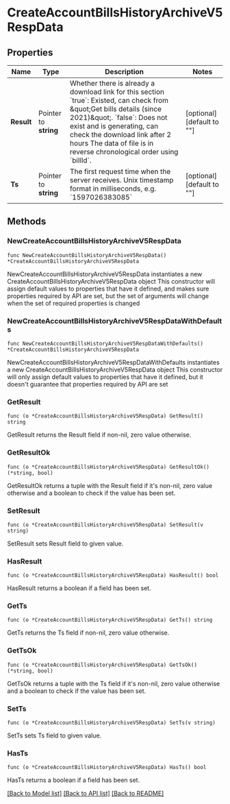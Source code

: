 # CreateAccountBillsHistoryArchiveV5RespData

## Properties

Name | Type | Description | Notes
------------ | ------------- | ------------- | -------------
**Result** | Pointer to **string** | Whether there is already a download link for this section   &#x60;true&#x60;: Existed, can check from \&quot;Get bills details (since 2021)\&quot;.   &#x60;false&#x60;: Does not exist and is generating, can check the download link after 2 hours   The data of file is in reverse chronological order using &#x60;billId&#x60;. | [optional] [default to ""]
**Ts** | Pointer to **string** | The first request time when the server receives. Unix timestamp format in milliseconds, e.g. &#x60;1597026383085&#x60; | [optional] [default to ""]

## Methods

### NewCreateAccountBillsHistoryArchiveV5RespData

`func NewCreateAccountBillsHistoryArchiveV5RespData() *CreateAccountBillsHistoryArchiveV5RespData`

NewCreateAccountBillsHistoryArchiveV5RespData instantiates a new CreateAccountBillsHistoryArchiveV5RespData object
This constructor will assign default values to properties that have it defined,
and makes sure properties required by API are set, but the set of arguments
will change when the set of required properties is changed

### NewCreateAccountBillsHistoryArchiveV5RespDataWithDefaults

`func NewCreateAccountBillsHistoryArchiveV5RespDataWithDefaults() *CreateAccountBillsHistoryArchiveV5RespData`

NewCreateAccountBillsHistoryArchiveV5RespDataWithDefaults instantiates a new CreateAccountBillsHistoryArchiveV5RespData object
This constructor will only assign default values to properties that have it defined,
but it doesn't guarantee that properties required by API are set

### GetResult

`func (o *CreateAccountBillsHistoryArchiveV5RespData) GetResult() string`

GetResult returns the Result field if non-nil, zero value otherwise.

### GetResultOk

`func (o *CreateAccountBillsHistoryArchiveV5RespData) GetResultOk() (*string, bool)`

GetResultOk returns a tuple with the Result field if it's non-nil, zero value otherwise
and a boolean to check if the value has been set.

### SetResult

`func (o *CreateAccountBillsHistoryArchiveV5RespData) SetResult(v string)`

SetResult sets Result field to given value.

### HasResult

`func (o *CreateAccountBillsHistoryArchiveV5RespData) HasResult() bool`

HasResult returns a boolean if a field has been set.

### GetTs

`func (o *CreateAccountBillsHistoryArchiveV5RespData) GetTs() string`

GetTs returns the Ts field if non-nil, zero value otherwise.

### GetTsOk

`func (o *CreateAccountBillsHistoryArchiveV5RespData) GetTsOk() (*string, bool)`

GetTsOk returns a tuple with the Ts field if it's non-nil, zero value otherwise
and a boolean to check if the value has been set.

### SetTs

`func (o *CreateAccountBillsHistoryArchiveV5RespData) SetTs(v string)`

SetTs sets Ts field to given value.

### HasTs

`func (o *CreateAccountBillsHistoryArchiveV5RespData) HasTs() bool`

HasTs returns a boolean if a field has been set.


[[Back to Model list]](../README.md#documentation-for-models) [[Back to API list]](../README.md#documentation-for-api-endpoints) [[Back to README]](../README.md)


